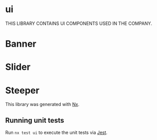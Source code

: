 # ui

THIS LIBRARY CONTAINS UI COMPONENTS USED IN THE COMPANY.

# Banner

# Slider

# Steeper

This library was generated with [Nx](https://nx.dev).

## Running unit tests

Run `nx test ui` to execute the unit tests via [Jest](https://jestjs.io).

